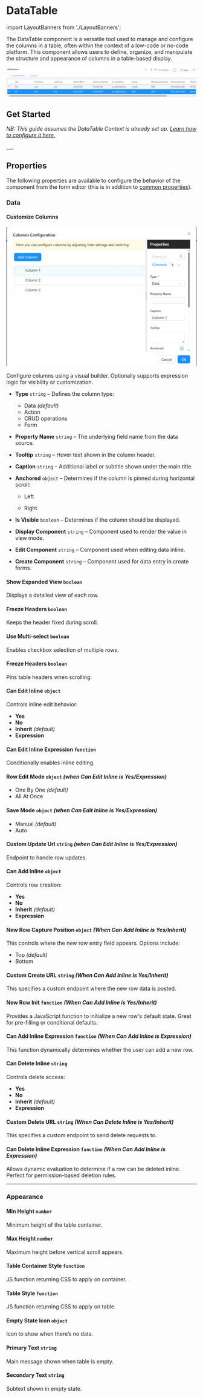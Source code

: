 # DataTable

import LayoutBanners from './LayoutBanners';

The DataTable component is a versatile tool used to manage and configure the columns in a table, often within the context of a low-code or no-code platform. This component allows users to define, organize, and manipulate the structure and appearance of columns in a table-based display.

![Image](./images/selectedRow.png)

[//]: # (<iframe width="100%" height="500" src="https://pd-docs-adminportal-test.shesha.dev/shesha/forms-designer/?id=552accec-84dc-4841-962f-ff263b5ade73" title="Columns Component" ></iframe>)

## **Get Started**
*NB: This guide assumes the DataTable Context is already set up. [Learn how to configure it here.](../tables-lists/datatable-context.md#get-started)*
 
<LayoutBanners url="https://app.guideflow.com/embed/qkqw5zjf1k" type={1}/>
___

## Properties

The following properties are available to configure the behavior of the component from the form editor (this is in addition to [common properties](/docs/front-end-basics/form-components/common-component-properties)).

### Data
#### **Customize Columns** 

![Image](../tables-lists//images/datatable2.png)

Configure columns using a visual builder. Optionally supports expression logic for visibility or customization.

- **Type** ``string`` – Defines the column type: 
    - Data *(default)*
    - Action 
    - CRUD operations 
    - Form
    
- **Property Name** ``string`` – The underlying field name from the data source.

- **Tooltip** ``string`` – Hover text shown in the column header.

- **Caption** ``string`` – Additional label or subtitle shown under the main title.

- **Anchored** ``object`` – Determines if the column is pinned during horizontal scroll:
    - Left

    - Right

- **Is Visible** ``boolean`` – Determines if the column should be displayed.

- **Display Component** ``string`` – Component used to render the value in view mode.

- **Edit Component** ``string`` – Component used when editing data inline.

- **Create Component** ``string`` – Component used for data entry in create forms.

#### **Show Expanded View** `boolean`  
Displays a detailed view of each row.

#### **Freeze Headers** `boolean`  
Keeps the header fixed during scroll.

#### **Use Multi-select** `boolean`  
Enables checkbox selection of multiple rows.

#### **Freeze Headers** `boolean`  
Pins table headers when scrolling.

#### **Can Edit Inline** `object`  
Controls inline edit behavior:
- **Yes**
- **No**
- **Inherit** *(default)*
- **Expression**

#### **Can Edit Inline Expression** `function`  
Conditionally enables inline editing.

#### **Row Edit Mode** `object` *(when Can Edit Inline is Yes/Expression)* 
- One By One *(default)*  
- All At Once

#### **Save Mode** `object` *(when Can Edit Inline is Yes/Expression)*
- Manual *(default)*  
- Auto

#### **Custom Update Url** `string` *(when Can Edit Inline is Yes/Expression)*

Endpoint to handle row updates.


#### **Can Add Inline** `object`  
Controls row creation:
- **Yes**
- **No**
- **Inherit** *(default)*
- **Expression**

#### **New Row Capture Position** `object` *(When Can Add Inline is Yes/Inherit)*
This controls where the new row entry field appears. Options include:
- Top *(default)*
- Bottom

#### **Custom Create URL** `string` *(When Can Add Inline is Yes/Inherit)*  
This specifies a custom endpoint where the new row data is posted.

#### **New Row Init** `function` *(When Can Add Inline is Yes/Inherit)*
Provides a JavaScript function to initialize a new row's default state. Great for pre-filling or conditional defaults.

#### **Can Add Inline Expression** `function` *(When Can Add Inline is Expression)* 
This function dynamically determines whether the user can add a new row.

#### **Can Delete Inline** `string`  
Controls delete access:
- **Yes**
- **No**
- **Inherit** *(default)*
- **Expression**

#### **Custom Delete URL** `string` *(When Can Delete Inline is Yes/Inherit)*
This specifies a custom endpoint to send delete requests to.

#### **Can Delete Inline Expression** `function` *(When Can Add Inline is Expression)*
Allows dynamic evaluation to determine if a row can be deleted inline. Perfect for permission-based deletion rules.
___

### Appearance

#### **Min Height** `number`  
Minimum height of the table container.

#### **Max Height** `number`  
Maximum height before vertical scroll appears.

#### **Table Container Style** `function`  
JS function returning CSS to apply on container.

#### **Table Style** `function`  
JS function returning CSS to apply on table.

#### **Empty State Icon** `object`  
Icon to show when there’s no data.

#### **Primary Text** `string`  
Main message shown when table is empty.

#### **Secondary Text** `string`  
Subtext shown in empty state.
